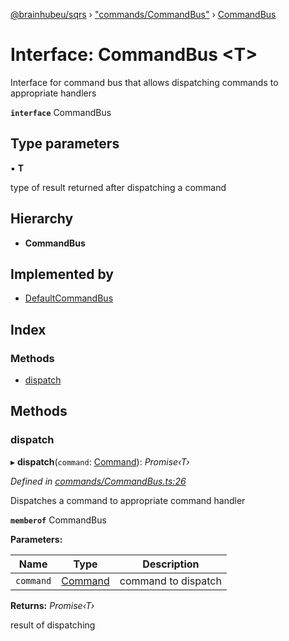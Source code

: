 [@brainhubeu/sqrs](../README.md) › ["commands/CommandBus"](../modules/_commands_commandbus_.md) › [CommandBus](_commands_commandbus_.commandbus.md)

# Interface: CommandBus <**T**>

Interface for command bus that allows dispatching commands to appropriate handlers

**`interface`** CommandBus

## Type parameters

▪ **T**

type of result returned after dispatching a command

## Hierarchy

* **CommandBus**

## Implemented by

* [DefaultCommandBus](../classes/_commands_defaultcommandbus_.defaultcommandbus.md)

## Index

### Methods

* [dispatch](_commands_commandbus_.commandbus.md#dispatch)

## Methods

###  dispatch

▸ **dispatch**(`command`: [Command](sqrs.command.md)): *Promise‹T›*

*Defined in [commands/CommandBus.ts:26](https://github.com/brainhubeu/sqrs/blob/master/packages/sqrs/src/commands/CommandBus.ts#L26)*

Dispatches a command to appropriate command handler

**`memberof`** CommandBus

**Parameters:**

Name | Type | Description |
------ | ------ | ------ |
`command` | [Command](sqrs.command.md) | command to dispatch |

**Returns:** *Promise‹T›*

result of dispatching
